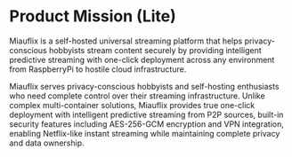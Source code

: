 # Product Mission (Lite)

Miauflix is a self-hosted universal streaming platform that helps privacy-conscious hobbyists stream content securely by providing intelligent predictive streaming with one-click deployment across any environment from RaspberryPi to hostile cloud infrastructure.

Miauflix serves privacy-conscious hobbyists and self-hosting enthusiasts who need complete control over their streaming infrastructure. Unlike complex multi-container solutions, Miauflix provides true one-click deployment with intelligent predictive streaming from P2P sources, built-in security features including AES-256-GCM encryption and VPN integration, enabling Netflix-like instant streaming while maintaining complete privacy and data ownership.
